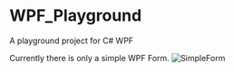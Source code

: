 # WPF_Playground
A playground project for C# WPF

Currently there is only a simple WPF Form. 
![SimpleForm](https://user-images.githubusercontent.com/26432328/113414181-ab2e3900-93bc-11eb-80df-565c8c1dc30f.PNG)
